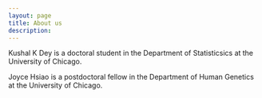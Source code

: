 ```yaml
---
layout: page
title: About us
description: 
---
```


Kushal K Dey is a doctoral student in the Department of Statisticsics at the University of Chicago.

Joyce Hsiao is a postdoctoral fellow in the Department of Human Genetics at the University of Chicago.






